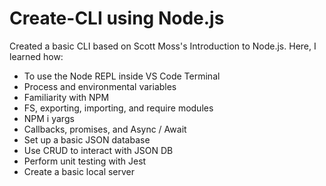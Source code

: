 # Create-CLI using Node.js
Created a basic CLI based on Scott Moss's Introduction to Node.js. 
Here, I learned how:
* To use the Node REPL inside VS Code Terminal
* Process and environmental variables
* Familiarity with NPM
* FS, exporting, importing, and require modules
* NPM i yargs
* Callbacks, promises, and Async / Await
* Set up a basic JSON database
* Use CRUD to interact with JSON DB
* Perform unit testing with Jest
* Create a basic local server

